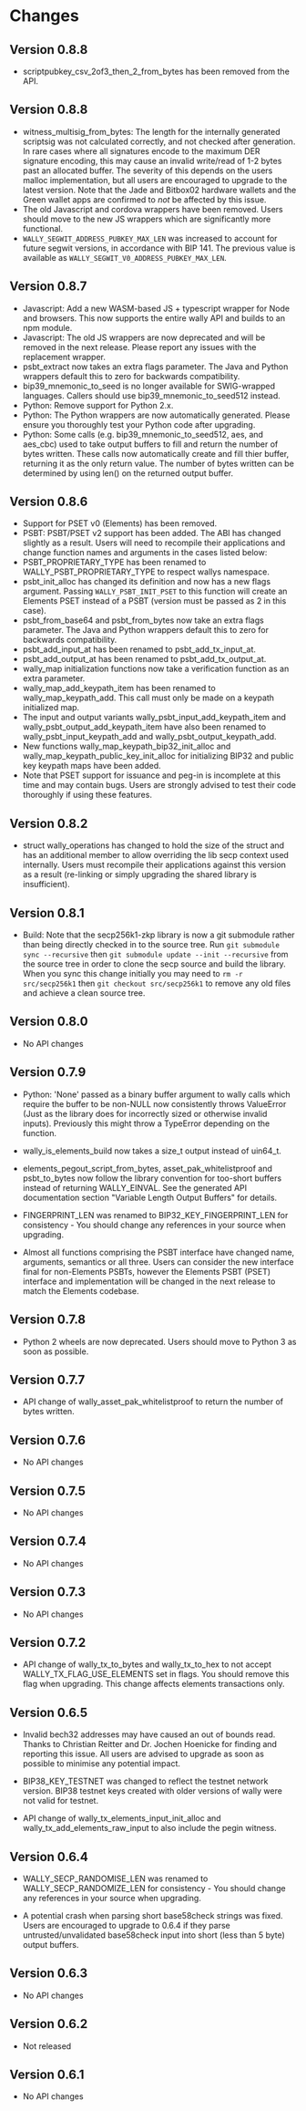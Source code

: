 # Changes

## Version 0.8.8
- scriptpubkey_csv_2of3_then_2_from_bytes has been removed from the API.

## Version 0.8.8
- witness_multisig_from_bytes: The length for the internally generated
  scriptsig was not calculated correctly, and not checked after generation.
  In rare cases where all signatures encode to the maximum DER signature
  encoding, this may cause an invalid write/read of 1-2 bytes past an
  allocated buffer. The severity of this depends on the users malloc
  implementation, but all users are encouraged to upgrade to the latest
  version. Note that the Jade and Bitbox02 hardware wallets and the Green
  wallet apps are confirmed to *not* be affected by this issue.
- The old Javascript and cordova wrappers have been removed. Users should move
  to the new JS wrappers which are significantly more functional.
- `WALLY_SEGWIT_ADDRESS_PUBKEY_MAX_LEN` was increased to account for future
  segwit versions, in accordance with BIP 141. The previous value is available
  as `WALLY_SEGWIT_V0_ADDRESS_PUBKEY_MAX_LEN`.

## Version 0.8.7
- Javascript: Add a new WASM-based JS + typescript wrapper for Node and
  browsers. This now supports the entire wally API and builds to an npm module.
- Javascript: The old JS wrappers are now deprecated and will be removed
  in the next release. Please report any issues with the replacement wrapper.
- psbt_extract now takes an extra flags parameter. The Java and Python
  wrappers default this to zero for backwards compatibility.
- bip39_mnemonic_to_seed is no longer available for SWIG-wrapped languages.
  Callers should use bip39_mnemonic_to_seed512 instead.
- Python: Remove support for Python 2.x.
- Python: The Python wrappers are now automatically generated. Please ensure
  you thoroughly test your Python code after upgrading.
- Python: Some calls (e.g. bip39_mnemonic_to_seed512, aes, and aes_cbc) used
  to take output buffers to fill and return the number of bytes written. These
  calls now automatically create and fill thier buffer, returning it as the
  only return value. The number of bytes written can be determined by using
  len() on the returned output buffer.

## Version 0.8.6
- Support for PSET v0 (Elements) has been removed.
- PSBT: PSBT/PSET v2 support has been added. The ABI has changed slightly as a result.
  Users will need to recompile their applications and change function names and
  arguments in the cases listed below:
- PSBT_PROPRIETARY_TYPE has been renamed to WALLY_PSBT_PROPRIETARY_TYPE to respect
  wallys namespace.
- psbt_init_alloc has changed its definition and now has a new flags argument.
  Passing `WALLY_PSBT_INIT_PSET` to this function will create an Elements
  PSET instead of a PSBT (version must be passed as 2 in this case).
- psbt_from_base64 and psbt_from_bytes now take an extra flags parameter. The
  Java and Python wrappers default this to zero for backwards compatibility.
- psbt_add_input_at has been renamed to psbt_add_tx_input_at.
- psbt_add_output_at has been renamed to psbt_add_tx_output_at.
- wally_map initialization functions now take a verification function
  as an extra parameter.
- wally_map_add_keypath_item has been renamed to wally_map_keypath_add.
  This call must only be made on a keypath initialized map.
- The input and output variants wally_psbt_input_add_keypath_item and
  wally_psbt_output_add_keypath_item have also been renamed to
  wally_psbt_input_keypath_add and wally_psbt_output_keypath_add.
- New functions wally_map_keypath_bip32_init_alloc and
  wally_map_keypath_public_key_init_alloc for initializing BIP32 and public key
  keypath maps have been added.
- Note that PSET support for issuance and peg-in is incomplete at this time and
  may contain bugs. Users are strongly advised to test their code thoroughly
  if using these features.

## Version 0.8.2

- struct wally_operations has changed to hold the size of the struct
  and has an additional member to allow overriding the lib secp context
  used internally. Users must recompile their applications against this
  version as a result (re-linking or simply upgrading the shared library
  is insufficient).

## Version 0.8.1

- Build: Note that the secp256k1-zkp library is now a git submodule rather
  than being directly checked in to the source tree. Run
  `git submodule sync --recursive` then `git submodule update --init --recursive`
  from the source tree in order to clone the secp source and build the library.
  When you sync this change initially you may need to `rm -r src/secp256k1` then
  `git checkout src/secp256k1` to remove any old files and achieve a clean
  source tree.

## Version 0.8.0

- No API changes

## Version 0.7.9

- Python: 'None' passed as a binary buffer argument to wally calls which
  require the buffer to be non-NULL now consistently throws ValueError (Just
  as the library does for incorrectly sized or otherwise invalid inputs).
  Previously this might throw a TypeError depending on the function.

- wally_is_elements_build now takes a size_t output instead of uin64_t.

- elements_pegout_script_from_bytes, asset_pak_whitelistproof and
  psbt_to_bytes now follow the library convention for too-short buffers
  instead of returning WALLY_EINVAL. See the generated API documentation
  section "Variable Length Output Buffers" for details.

- FINGERPRINT_LEN was renamed to BIP32_KEY_FINGERPRINT_LEN for
  consistency - You should change any references in your source when upgrading.

- Almost all functions comprising the PSBT interface have changed name,
  arguments, semantics or all three. Users can consider the new interface
  final for non-Elements PSBTs, however the Elements PSBT (PSET) interface
  and implementation will be changed in the next release to match the
  Elements codebase.

## Version 0.7.8

- Python 2 wheels are now deprecated. Users should move to Python 3 as soon as possible.

## Version 0.7.7

- API change of wally_asset_pak_whitelistproof to return the number of bytes written.

## Version 0.7.6

- No API changes

## Version 0.7.5

- No API changes

## Version 0.7.4

- No API changes

## Version 0.7.3

- No API changes

## Version 0.7.2

- API change of wally_tx_to_bytes and wally_tx_to_hex to not accept
  WALLY_TX_FLAG_USE_ELEMENTS set in flags. You should remove this flag when
  upgrading. This change affects elements transactions only.

## Version 0.6.5

- Invalid bech32 addresses may have caused an out of bounds read. Thanks to
  Christian Reitter and Dr. Jochen Hoenicke for finding and reporting this
  issue. All users are advised to upgrade as soon as possible to minimise
  any potential impact.

- BIP38_KEY_TESTNET was changed to reflect the testnet network version. BIP38 testnet keys
  created with older versions of wally were not valid for testnet.

- API change of wally_tx_elements_input_init_alloc and wally_tx_add_elements_raw_input
  to also include the pegin witness.

## Version 0.6.4

- WALLY_SECP_RANDOMISE_LEN was renamed to WALLY_SECP_RANDOMIZE_LEN for
  consistency - You should change any references in your source when upgrading.

- A potential crash when parsing short base58check strings was fixed. Users
  are encouraged to upgrade to 0.6.4 if they parse untrusted/unvalidated
  base58check input into short (less than 5 byte) output buffers.

## Version 0.6.3

- No API changes

## Version 0.6.2

- Not released

## Version 0.6.1

- No API changes
